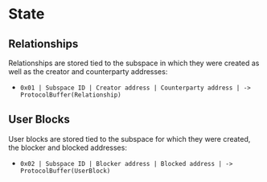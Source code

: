 <!--
order: 2
-->

# State

## Relationships
Relationships are stored tied to the subspace in which they were created as well as the creator and counterparty addresses:

* `0x01 | Subspace ID | Creator address | Counterparty address | -> ProtocolBuffer(Relationship)`

## User Blocks 
User blocks are stored tied to the subspace for which they were created, the blocker and blocked addresses:

* `0x02 | Subspace ID | Blocker address | Blocked address | -> ProtocolBuffer(UserBlock)`